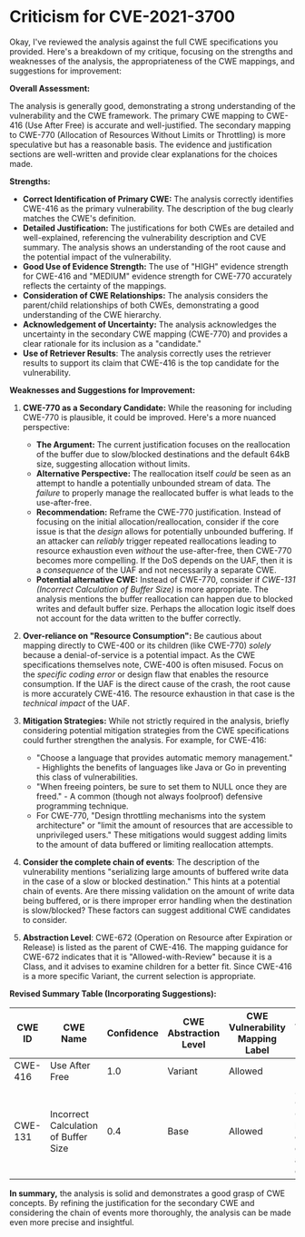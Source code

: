 # Criticism for CVE-2021-3700

Okay, I've reviewed the analysis against the full CWE specifications you provided. Here's a breakdown of my critique, focusing on the strengths and weaknesses of the analysis, the appropriateness of the CWE mappings, and suggestions for improvement:

**Overall Assessment:**

The analysis is generally good, demonstrating a strong understanding of the vulnerability and the CWE framework. The primary CWE mapping to CWE-416 (Use After Free) is accurate and well-justified. The secondary mapping to CWE-770 (Allocation of Resources Without Limits or Throttling) is more speculative but has a reasonable basis. The evidence and justification sections are well-written and provide clear explanations for the choices made.

**Strengths:**

*   **Correct Identification of Primary CWE:**  The analysis correctly identifies CWE-416 as the primary vulnerability. The description of the bug clearly matches the CWE's definition.
*   **Detailed Justification:** The justifications for both CWEs are detailed and well-explained, referencing the vulnerability description and CVE summary. The analysis shows an understanding of the root cause and the potential impact of the vulnerability.
*   **Good Use of Evidence Strength:** The use of "HIGH" evidence strength for CWE-416 and "MEDIUM" evidence strength for CWE-770 accurately reflects the certainty of the mappings.
*   **Consideration of CWE Relationships:** The analysis considers the parent/child relationships of both CWEs, demonstrating a good understanding of the CWE hierarchy.
*   **Acknowledgement of Uncertainty:** The analysis acknowledges the uncertainty in the secondary CWE mapping (CWE-770) and provides a clear rationale for its inclusion as a "candidate."
*  **Use of Retriever Results**: The analysis correctly uses the retriever results to support its claim that CWE-416 is the top candidate for the vulnerability.

**Weaknesses and Suggestions for Improvement:**

1.  **CWE-770 as a Secondary Candidate:** While the reasoning for including CWE-770 is plausible, it could be improved. Here's a more nuanced perspective:

    *   **The Argument:** The current justification focuses on the reallocation of the buffer due to slow/blocked destinations and the default 64kB size, suggesting allocation without limits.
    *   **Alternative Perspective:** The reallocation itself *could* be seen as an attempt to handle a potentially unbounded stream of data. The *failure* to properly manage the reallocated buffer is what leads to the use-after-free.
    *   **Recommendation:** Reframe the CWE-770 justification. Instead of focusing on the initial allocation/reallocation, consider if the core issue is that the *design* allows for potentially unbounded buffering. If an attacker can *reliably* trigger repeated reallocations leading to resource exhaustion even *without* the use-after-free, then CWE-770 becomes more compelling.  If the DoS depends on the UAF, then it is a *consequence* of the UAF and not necessarily a separate CWE.
    *  **Potential alternative CWE:** Instead of CWE-770, consider if *CWE-131 (Incorrect Calculation of Buffer Size)* is more appropriate. The analysis mentions the buffer reallocation can happen due to blocked writes and default buffer size. Perhaps the allocation logic itself does not account for the data written to the buffer correctly.

2.  **Over-reliance on "Resource Consumption":**  Be cautious about mapping directly to CWE-400 or its children (like CWE-770) *solely* because a denial-of-service is a potential impact.  As the CWE specifications themselves note, CWE-400 is often misused.  Focus on the *specific coding error* or design flaw that enables the resource consumption. If the UAF is the direct cause of the crash, the root cause is more accurately CWE-416. The resource exhaustion in that case is the *technical impact* of the UAF.

3.  **Mitigation Strategies:** While not strictly required in the analysis, briefly considering potential mitigation strategies from the CWE specifications could further strengthen the analysis. For example, for CWE-416:

    *   "Choose a language that provides automatic memory management." - Highlights the benefits of languages like Java or Go in preventing this class of vulnerabilities.
    *   "When freeing pointers, be sure to set them to NULL once they are freed." -  A common (though not always foolproof) defensive programming technique.
    *   For CWE-770, "Design throttling mechanisms into the system architecture" or "limit the amount of resources that are accessible to unprivileged users."  These mitigations would suggest adding limits to the amount of data buffered or limiting reallocation attempts.

4. **Consider the complete chain of events**:  The description of the vulnerability mentions "serializing large amounts of buffered write data in the case of a slow or blocked destination." This hints at a potential chain of events. Are there missing validation on the amount of write data being buffered, or is there improper error handling when the destination is slow/blocked? These factors can suggest additional CWE candidates to consider.

5. **Abstraction Level**: CWE-672 (Operation on Resource after Expiration or Release) is listed as the parent of CWE-416. The mapping guidance for CWE-672 indicates that it is "Allowed-with-Review" because it is a Class, and it advises to examine children for a better fit. Since CWE-416 is a more specific Variant, the current selection is appropriate.

**Revised Summary Table (Incorporating Suggestions):**

| CWE ID | CWE Name | Confidence | CWE Abstraction Level | CWE Vulnerability Mapping Label | CWE-Vulnerability Mapping Notes |
|---|---|---|---|---|---|
| CWE-416 | Use After Free | 1.0 | Variant | Allowed | Primary CWE |
| CWE-131 | Incorrect Calculation of Buffer Size | 0.4 | Base | Allowed | Secondary Candidate; Consider if buffer size calculation does not account for data written. |

**In summary,** the analysis is solid and demonstrates a good grasp of CWE concepts. By refining the justification for the secondary CWE and considering the chain of events more thoroughly, the analysis can be made even more precise and insightful.